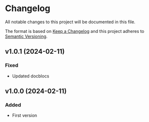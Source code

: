 # Changelog
All notable changes to this project will be documented in this file.

The format is based on [Keep a Changelog](http://keepachangelog.com/)
and this project adheres to [Semantic Versioning](http://semver.org/).

## v1.0.1 (2024-02-11)
### Fixed
- Updated docblocs

## v1.0.0 (2024-02-11)
### Added
- First version